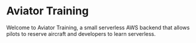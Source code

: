 # Aviator Training

Welcome to Aviator Training, a small serverless AWS backend that allows pilots to reserve aircraft and developers to learn serverless.
